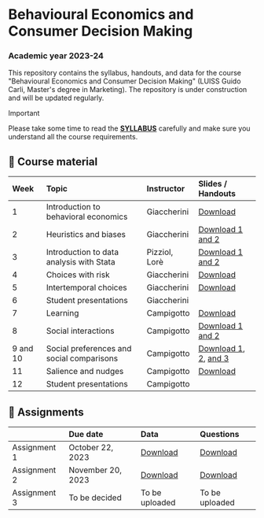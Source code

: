 # Behavioural Economics and Consumer Decision Making

### Academic year 2023-24

This repository contains the syllabus, handouts, and data for the course "Behavioural Economics and Consumer Decision Making" (LUISS Guido Carli, Master's degree in Marketing). The repository is under construction and will be updated regularly.

> [!IMPORTANT]
> Please take some time to read the [**SYLLABUS**](https://github.com/ncampigotto/BECDM_LUISS_2023/blob/main/Syllabus/Syllabus.md) carefully and make sure you understand all the course requirements.


## 📌 Course material

| **Week**     | **Topic**                                   | **Instructor**    | **Slides / Handouts**    |
|:-------------|:--------------------------------------------|:------------------|:-------------------------|
| 1            | Introduction to behavioral economics        | Giaccherini       | [Download](https://github.com/ncampigotto/BECDM_LUISS_2023/blob/main/Lectures/Introduction.pdf)           |
| 2            | Heuristics and biases                       | Giaccherini       | [Download 1](https://github.com/ncampigotto/BECDM_LUISS_2023/blob/main/Lectures/Heuristics.pdf) [and 2](https://github.com/ncampigotto/BECDM_LUISS_2023/blob/main/Lectures/Biases.pdf)           |
| 3            | Introduction to data analysis with Stata    | Pizziol, Lorè     | [Download 1](https://github.com/ncampigotto/BECDM_LUISS_2023/blob/main/Other/Stata_Notes.pdf) [and 2](https://github.com/ncampigotto/BECDM_LUISS_2023/blob/main/Other/stata-class.do)           |
| 4            | Choices with risk                           | Giaccherini       | [Download](https://github.com/ncampigotto/BECDM_LUISS_2023/blob/main/Lectures/Choices_with_risk.pdf)           |
| 5            | Intertemporal choices                       | Giaccherini       | [Download](https://github.com/ncampigotto/BECDM_LUISS_2023/blob/main/Lectures/Intertemporal_choices.pdf)           |
| 6            | Student presentations                       | Giaccherini       |                          |
| 7            | Learning                                    | Campigotto        | [Download](https://ncampigotto.github.io/BECDM2324/BECDM_1_2324.html)           |
| 8            | Social interactions                         | Campigotto        | [Download 1](https://ncampigotto.github.io/BECDM2324/BECDM_2_2324.html) [and 2](https://github.com/ncampigotto/BECDM_LUISS_2023/blob/main/Lectures/Voluntary_quotas.pdf)           |
| 9 and 10     | Social preferences and social comparisons   | Campigotto        | [Download 1](https://ncampigotto.github.io/BECDM2324/BECDM_3_2324.html), [2](https://ncampigotto.github.io/BECDM2324/BECDM_4_2324.html), [and 3](https://github.com/ncampigotto/BECDM_LUISS_2023/blob/main/Lectures/challenge.pdf)           |
| 11           | Salience and nudges                                      | Campigotto        | [Download](https://ncampigotto.github.io/BECDM2324/BECDM_5_2324.html)           |
| 12           | Student presentations                       | Campigotto        |                          |


## 📌 Assignments

|              | **Due date**                                | **Data**          | **Questions**    |
|:-------------|:--------------------------------------------|:------------------|:-----------------|
| Assignment 1 |October 22, 2023                               | [Download](https://github.com/ncampigotto/BECDM_LUISS_2023/raw/main/Data/1st_exp_becdm2324.dta)    | [Download](https://github.com/ncampigotto/BECDM_LUISS_2023/blob/main/Data/1st_experiment_assignment_BECDM2324.pdf)   |
| Assignment 2 | November 20, 2023                             | [Download](https://github.com/ncampigotto/BECDM_LUISS_2023/raw/main/Data/2nd_exp_becdm2324.dta)    | [Download](https://github.com/ncampigotto/BECDM_LUISS_2023/blob/main/Data/2nd_experiment_assignment_BECDM2324.pdf)   |
| Assignment 3 | To be decided                               | To be uploaded    | To be uploaded   |



